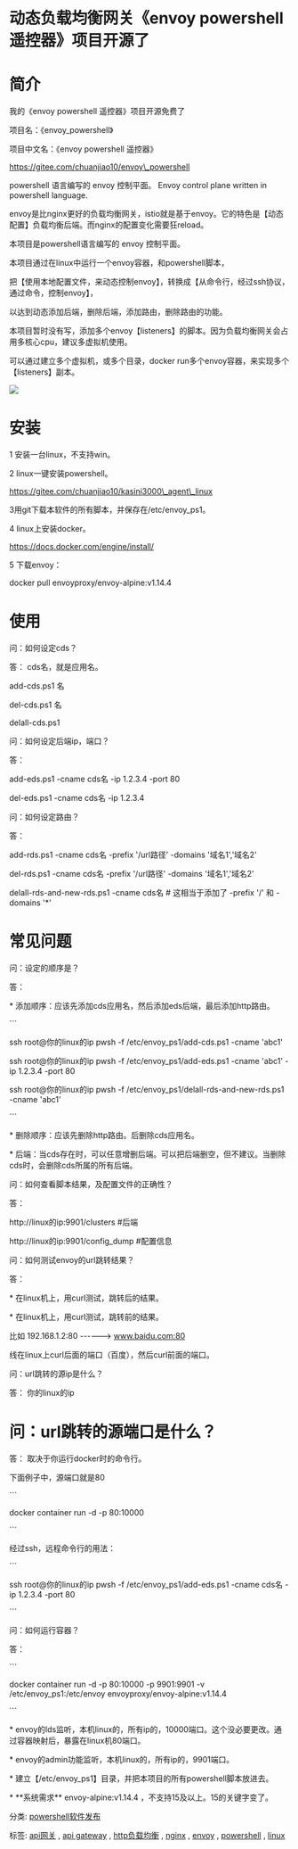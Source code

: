 ﻿---
categories: k4t2
layout: post
permalink: /k4t2/动态负载均衡网关《envoy powershell 遥控器》项目开源了
---




# 动态负载均衡网关《envoy powershell 遥控器》项目开源了

# 简介

我的《envoy powershell 遥控器》项目开源免费了

项目名：《envoy\_powershell》

项目中文名：《envoy powershell 遥控器》

https://gitee.com/chuanjiao10/envoy\_powershell

powershell 语言编写的 envoy 控制平面。
Envoy control plane written in powershell language.

envoy是比nginx更好的负载均衡网关，istio就是基于envoy。它的特色是【动态配置】负载均衡后端。而nginx的配置变化需要狂reload。

本项目是powershell语言编写的 envoy 控制平面。

本项目通过在linux中运行一个envoy容器，和powershell脚本，

把【使用本地配置文件，来动态控制envoy】，转换成【从命令行，经过ssh协议，通过命令，控制envoy】，

以达到动态添加后端，删除后端，添加路由，删除路由的功能。

本项目暂时没有写，添加多个envoy【listeners】的脚本。因为负载均衡网关会占用多核心cpu，建议多虚拟机使用。

可以通过建立多个虚拟机，或多个目录，docker run多个envoy容器，来实现多个【listeners】副本。

![](https://img2020.cnblogs.com/blog/456691/202009/456691-20200925123207844-2066765351.png)

# **安装**

1 安装一台linux，不支持win。

2 linux一键安装powershell。

https://gitee.com/chuanjiao10/kasini3000\_agent\_linux

3用git下载本软件的所有脚本，并保存在/etc/envoy\_ps1。

4 linux上安装docker。

https://docs.docker.com/engine/install/

5 下载envoy：

docker pull envoyproxy/envoy-alpine:v1.14.4

# **使用**

问：如何设定cds？

答： cds名，就是应用名。

add-cds.ps1 名

del-cds.ps1 名

delall-cds.ps1

问：如何设定后端ip，端口？

答：

add-eds.ps1 -cname cds名 -ip 1.2.3.4 -port 80

del-eds.ps1 -cname cds名 -ip 1.2.3.4

问：如何设定路由？

答：

add-rds.ps1 -cname cds名 -prefix '/url路径' -domains '域名1','域名2'

del-rds.ps1 -cname cds名 -prefix '/url路径' -domains '域名1','域名2'

delall-rds-and-new-rds.ps1 -cname cds名  # 这相当于添加了  -prefix '/' 和 -domains '\*'

# **常见问题**

问：设定的顺序是？

答：

\*   添加顺序：应该先添加cds应用名，然后添加eds后端，最后添加http路由。

\`\`\`

ssh root@你的linux的ip pwsh -f /etc/envoy\_ps1/add-cds.ps1 -cname 'abc1'

ssh root@你的linux的ip pwsh -f /etc/envoy\_ps1/add-eds.ps1 -cname 'abc1' -ip 1.2.3.4 -port 80

ssh root@你的linux的ip pwsh -f /etc/envoy\_ps1/delall-rds-and-new-rds.ps1 -cname 'abc1'

\`\`\`

\*    删除顺序：应该先删除http路由。后删除cds应用名。

\*   后端：当cds存在时，可以任意增删后端。可以把后端删空，但不建议。当删除cds时，会删除cds所属的所有后端。

问：如何查看脚本结果，及配置文件的正确性？

答：

http://linux的ip:9901/clusters   #后端

http://linux的ip:9901/config\_dump   #配置信息

问：如何测试envoy的url跳转结果？

答：

\* 在linux机上，用curl测试，跳转后的结果。

\* 在linux机上，用curl测试，跳转前的结果。

比如 192.168.1.2:80 ------> www.baidu.com:80

线在linux上curl后面的端口（百度），然后curl前面的端口。

问：url跳转的源ip是什么？

答： 你的linux的ip

# 问：url跳转的源端口是什么？

答： 取决于你运行docker时的命令行。

下面例子中，源端口就是80

\`\`\`

docker container run -d -p 80:10000

\`\`\`

经过ssh，远程命令行的用法：

\`\`\`

ssh root@你的linux的ip pwsh -f /etc/envoy\_ps1/add-eds.ps1 -cname cds名 -ip 1.2.3.4 -port 80

\`\`\`

问：如何运行容器？

答：

\`\`\`

docker container run -d -p 80:10000 -p 9901:9901 -v /etc/envoy\_ps1:/etc/envoy envoyproxy/envoy-alpine:v1.14.4

\`\`\`

\*    envoy的lds监听，本机linux的，所有ip的，10000端口。这个没必要更改。通过容器映射后，暴露在linux机80端口。

\*    envoy的admin功能监听，本机linux的，所有ip的，9901端口。

\*  建立【/etc/envoy\_ps1】目录，并把本项目的所有powershell脚本放进去。

\*    \*\*系统需求\*\*  envoy-alpine:v1.14.4 ，不支持15及以上。15的关键字变了。

分类: [powershell软件发布](https://www.cnblogs.com/piapia/category/420582.html)

标签: [api网关](https://www.cnblogs.com/piapia/tag/api%E7%BD%91%E5%85%B3/) , [api gateway](https://www.cnblogs.com/piapia/tag/api%20gateway/) , [http负载均衡](https://www.cnblogs.com/piapia/tag/http%E8%B4%9F%E8%BD%BD%E5%9D%87%E8%A1%A1/) , [nginx](https://www.cnblogs.com/piapia/tag/nginx/) , [envoy](https://www.cnblogs.com/piapia/tag/envoy/) , [powershell](https://www.cnblogs.com/piapia/tag/powershell/) , [linux](https://www.cnblogs.com/piapia/tag/linux/)
